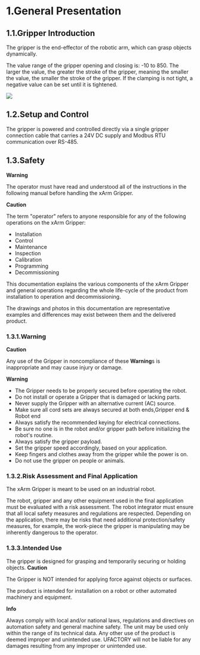 # 1.General Presentation
## 1.1.Gripper Introduction

The gripper is the end-effector of the robotic arm, which can grasp objects dynamically.

The value range of the gripper opening and closing is: -10 to 850. The larger the value, the greater the stroke of the gripper, meaning the smaller the value, the smaller the stroke of the gripper. If the clamping is not tight, a negative value can be set until it is tightened.


![](asset/img.png)


## 1.2.Setup and Control
The gripper is powered and controlled directly via a single gripper connection cable that carries a 24V DC supply and Modbus RTU communication over RS-485.

## 1.3.Safety

****Warning****

The operator must have read and understood all of the instructions in the following manual before handling the xArm Gripper.

**Caution**

The term "operator" refers to anyone responsible for any of the following operations on the xArm Gripper:

*  Installation
*  Control
*  Maintenance
*  Inspection
*  Calibration
*  Programming
*  Decommissioning


This documentation explains the various components of the xArm Gripper and general operations regarding the whole life-cycle of the product from installation to operation and decommissioning.

The drawings and photos in this documentation are representative examples and differences may exist between them and the delivered product.
### 1.3.1.**Warning**

**Caution**

Any use of the Gripper in noncompliance of these **Warning**s is inappropriate and may cause injury or damage.

****Warning****

*  The Gripper needs to be properly secured before operating the robot.
*  Do not install or operate a Gripper that is damaged or lacking parts.
*  Never supply the Gripper with an alternative current (AC) source.
*  Make sure all cord sets are always secured at both ends,Gripper end & Robot end
*  Always satisfy the recommended keying for electrical connections.
*  Be sure no one is in the robot and/or gripper path before initializing the robot's routine.
*  Always satisfy the gripper payload.
*  Set the gripper speed accordingly, based on your application.
*  Keep fingers and clothes away from the gripper while the power is on.
*  Do not use the gripper on people or animals.
### 1.3.2.Risk Assessment and Final Application

The xArm Gripper is meant to be used on an industrial robot.

The robot, gripper and any other equipment used in the final application must be evaluated with a risk assessment. The robot integrator must ensure that all local safety measures and regulations are respected. Depending on the application, there may be risks that need additional protection/safety measures, for example, the work-piece the gripper is manipulating may be inherently dangerous to the operator.

### 1.3.3.Intended Use

The gripper is designed for grasping and temporarily securing or holding objects.
**Caution**

The Gripper is NOT intended for applying force against objects or surfaces.

The product is intended for installation on a robot or other automated machinery and equipment.

**Info**

Always comply with local and/or national laws, regulations and directives on automation safety and general machine safety.
The unit may be used only within the range of its technical data. Any other use of the product is deemed improper and unintended use.
UFACTORY will not be liable for any damages resulting from any improper or unintended use.
